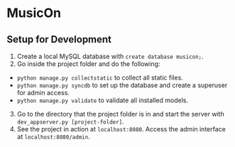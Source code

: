 # MusicOn

## Setup for Development
1. Create a local MySQL database with `create database musicon;`.
2. Go inside the project folder and do the following:
  * `python manage.py collectstatic` to collect all static files.
  * `python manage.py syncdb` to set up the database and create a superuser for admin access.
  * `python manage.py validate` to validate all installed models.
3. Go to the directory that the project folder is in and start the server with `dev_appserver.py [project-folder]`.
4. See the project in action at `localhost:8080`. Access the admin interface at `localhost:8080/admin`.
